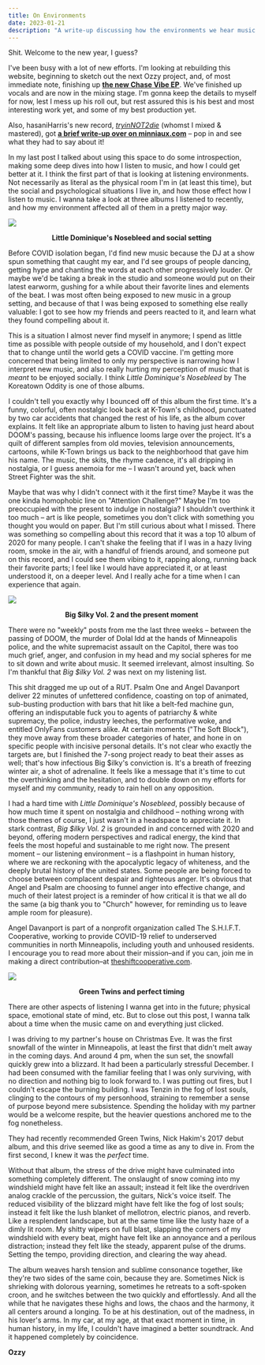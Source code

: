 ```yaml
---
title: On Environments
date: 2023-01-21
description: "A write-up discussing how the environments we hear music in reflect our understanding of them, whether those are literal physical surroundings, systemic pressures, or psychological states of being."
---
```


<article class="body-content">
<p>Shit. Welcome to the new year, I guess?&nbsp;</p>
<p>I&#39;ve been busy with a lot of new efforts. I&#39;m looking at rebuilding this website, beginning to sketch out the next Ozzy project, and, of most immediate note, finishing up <a contents="the new Chase Vibe EP" data-link-label="" data-link-type="url" href="https://twitter.com/ChaseVibe/status/1349846041986785281" target="_blank"><strong>the new Chase Vibe EP</strong></a>. We&#39;ve finished up vocals and are now in the mixing stage. I&#39;m gonna keep the details to myself for now, lest I mess up his roll out, but rest assured this is his best and most interesting work yet, and some of my best production yet.&nbsp;</p>
<p>Also, hasaniHarris&#39;s new record, <a contents="tryinNOT2die" data-link-label="" data-link-type="url" href="https://hasaniharris.bandcamp.com/album/tryinnot2die" target="_blank"><em>tryinNOT2die</em></a> (whomst I mixed &amp; mastered), got <strong><a contents="a brief write-up over on minniaux.com" data-link-label="" data-link-type="url" href="https://www.minniaux.com/minnimusic/hasaniharris-is-tryinnot2die" target="_blank">a brief write-up over on minniaux.com</a></strong> &ndash; pop in and see what they had to say about it!&nbsp;</p>
<p>In my last post I talked about using this space to do some introspection, making some deep dives into how I listen to music, and how I could get better at it. I think the first part of that is looking at listening environments. Not necessarily as literal as the physical room I&#39;m in (at least this time), but the social and psychological situations I live in, and how those effect how I listen to music. I wanna take a look at three albums I listened to recently, and how my environment affected all of them in a pretty major way.</p><!-- more -->
<p><img class="size_l justify_center border_" src="//d10j3mvrs1suex.cloudfront.net/u/444732/0f3d014814c47d1b1a860d969271ebce8f86b904/original/little-dominques-nosebleed-the-koreatown-oddity.jpg/!!/b:W10=.jpg" /></p>
<p style="text-align: center;"><strong><span class="font_xl">Little Dominique&#39;s Nosebleed and social setting&nbsp;</span></strong></p>
<p>Before COVID isolation began, I&#39;d find new music because the DJ at a show spun something that caught my ear, and I&#39;d see groups of people dancing, getting hype and chanting the words at each other progressively louder. Or maybe we&#39;d be taking a break in the studio and someone would put on their latest earworm, gushing for a while about their favorite lines and elements of the beat. I was most often being exposed to new music in a group setting, and because of that I was being exposed to something else really valuable: I got to see how my friends and peers reacted to it, and learn what they found compelling about it.&nbsp;</p>
<p>This is a situation I almost never find myself in anymore; I spend as little time as possible with people outside of my household, and I don&#39;t expect that to change until the world gets a COVID vaccine. I&#39;m getting more concerned that being limited to only my perspective is narrowing how I interpret new music, and also really hurting my perception of music that is <em>meant</em> to be enjoyed socially. I think <em>Little Dominique&#39;s Nosebleed</em> by The Koreatown Oddity is one of those albums.&nbsp;</p>
<p>I couldn&#39;t tell you exactly why I bounced off of this album the first time. It&#39;s a funny, colorful, often nostalgic look back at K-Town&#39;s childhood, punctuated by two car accidents that changed the rest of his life, as the album cover explains. It felt like an appropriate album to listen to having just heard about DOOM&#39;s passing, because his influence looms large over the project. It&#39;s a quilt of different samples from old movies, television announcements, cartoons, while K-Town brings us back to the neighborhood that gave him his name. The music, the skits, the rhyme cadence, it&#39;s all dripping in nostalgia, or I guess anemoia for me &ndash; I wasn&#39;t around yet, back when Street Fighter was the shit.&nbsp;</p>
<p>Maybe that was why I didn&#39;t connect with it the first time? Maybe it was the one kinda homophobic line on &quot;Attention Challenge?&quot; Maybe I&#39;m too preoccupied with the present to indulge in nostalgia? I shouldn&#39;t overthink it too much &ndash; art is like people, sometimes you don&#39;t click with something you thought you would on paper. But I&#39;m still curious about what I missed.&nbsp;There was something so&nbsp;compelling about this record that it was a&nbsp;top 10 album&nbsp;of 2020 for many people. I can&#39;t shake the feeling that if I was in a hazy living room, smoke in the air, with a handful of friends around, and someone put on this record, and I could see them vibing to it, rapping along, running back their favorite parts; I feel like I would have appreciated it, or at least understood it, on a deeper level. And I really ache for a time when I can experience that again.&nbsp;</p>

<img src="//d10j3mvrs1suex.cloudfront.net/u/444732/5fb0fc4f82ce3d5e3c57f9f2a5f6b7fe1965c85c/original/bigsilkyvol2.jpg/!!/b:W10=.jpg" />
<p style="text-align: center;"><strong><span class="font_xl">Big $ilky Vol. 2 and the present moment&nbsp;</span></strong></p>
<p>There were no &quot;weekly&quot; posts from me the last three weeks &ndash; between the passing of DOOM, the murder of Dolal Idd at the hands of Minneapolis police, and the white supremacist assault on the Capitol, there was too much grief, anger, and confusion in my head and my social spheres for me to sit down and write about music. It seemed irrelevant, almost insulting. So I&#39;m thankful that <em>Big $ilky Vol. 2 </em>was next on my listening list.&nbsp;</p>
<p>This shit dragged me up out of a RUT. Psalm One and Angel Davanport deliver 22 minutes of unfettered confidence, coasting on top of animated, sub-busting production with bars that hit like a belt-fed machine gun, offering an indisputable fuck you to agents of patriarchy &amp; white supremacy, the police, industry leeches, the performative woke, and entitled OnlyFans customers alike. At certain moments (&quot;The Soft Block&quot;), they move away from these broader categories of hater, and hone in on specific people with incisive personal details. It&#39;s not clear who exactly the targets are, but I finished the 7-song project ready to beat their asses as well; that&#39;s how infectious Big $ilky&#39;s conviction is. It&#39;s a breath of freezing winter air, a shot of adrenaline. It feels like a message that it&#39;s time to cut the overthinking and the hesitation, and to double down on my efforts for myself and my community, ready to rain hell on any opposition.&nbsp;</p>
<p>I had a hard time with <em>Little Dominique&#39;s Nosebleed</em>, possibly because of how much time it spent on nostalgia and childhood &ndash; nothing wrong with those themes of course,&nbsp;I just wasn&#39;t in a headspace to appreciate it. In stark contrast, <em>Big $ilky Vol. 2</em> is grounded in and concerned with 2020 and beyond, offering modern perspectives and radical energy, the&nbsp;kind that feels the most hopeful and sustainable to me right now. The present moment &ndash; our listening environment &ndash; is a flashpoint in human history, where we are reckoning with the apocalyptic legacy of whiteness, and the deeply brutal history of the united states. Some people are being forced to choose between complacent despair and righteous anger. It&#39;s obvious that Angel and Psalm are choosing to funnel anger into effective change, and much of their latest project is a reminder of how critical it is that we all do the same (a big thank you to &quot;Church&quot; however, for reminding us to leave ample room for pleasure).&nbsp;</p>
<p>Angel Davanport is part of a nonprofit organization called The S.H.I.F.T. Cooperative, working to provide COVID-19 relief to underserved communities in north Minneapolis, including youth and unhoused residents. I encourage you to read more about their mission&ndash;and if you can, join me in making&nbsp;a direct contribution&ndash;at <a contents="theshiftcooperative.com" data-link-label="" data-link-type="url" href="http://www.theshiftcooperative.com" target="_blank">theshiftcooperative.com</a>.</p>

<img class="size_l justify_center border_" src="//d10j3mvrs1suex.cloudfront.net/u/444732/12a97b37b91c68d287422e1d8c90b568ba6aa47d/original/greentwins.jpg/!!/b:W10=.jpg" />

<p style="text-align: center;">
  <span class="font_xl"><strong>Green Twins and perfect timing&nbsp;</strong></span>
</p>
<p>There are other aspects of listening I wanna get into in the future; physical space, emotional state of mind, etc. But to close out this post, I wanna talk about a time when the music came on and everything just clicked.&nbsp;</p>
<p>I was driving to my partner&#39;s house on Christmas Eve. It was the first snowfall of the winter in Minneapolis, at least the first that didn&#39;t melt away in the coming days. And around 4 pm, when the sun set, the snowfall quickly grew into a blizzard. It had been a particularly stressful December. I had been consumed with the familiar feeling that I was only surviving, with no direction and nothing big to look forward to. I was putting out fires, but I couldn&#39;t escape the burning building. I was Tenzin in the fog of lost souls, clinging to the contours of my personhood, straining to remember a sense of purpose beyond mere subsistence. Spending the holiday with my partner would be a welcome respite, but the heavier questions anchored me to the fog nonetheless.&nbsp;</p>
<p>They had recently recommended Green Twins, Nick Hakim&#39;s 2017 debut album, and this drive seemed like as good a time as any to dive in. From the first second, I knew it was the <em>perfect </em>time.&nbsp;</p>
<p>Without that album, the stress of the drive might have culminated into something completely different. The onslaught of snow coming into my windshield might have felt like an assault; instead it felt like the overdriven analog crackle of the percussion, the guitars, Nick&#39;s voice itself. The reduced visibility of the blizzard might have felt like the fog of lost souls; instead it felt like the lush blanket of mellotron, electric pianos, and reverb. Like a resplendent landscape, but at the same time like the lusty haze of a dimly lit room. My shitty wipers on full blast, slapping the corners of my windshield with every beat, might have felt like an annoyance and a perilous distraction; instead they felt like the steady, apparent pulse of the drums. Setting the tempo, providing direction, and clearing the way ahead.&nbsp;</p>
<p>The album weaves harsh tension and sublime consonance together, like they&#39;re two sides of the same coin, because they are. Sometimes Nick is shrieking with dolorous yearning, sometimes he retreats to a soft-spoken croon, and he switches between the two quickly and effortlessly. And all the while that he navigates these highs and lows, the chaos and the harmony, it all centers around a longing. To be at his destination, out of the madness, in his lover&#39;s arms. In my car, at my age, at that exact moment in time, in human history, in my life, I couldn&#39;t have imagined a better soundtrack. And it happened completely by coincidence.</p>
<p><strong>Ozzy</strong></p>
</article>
